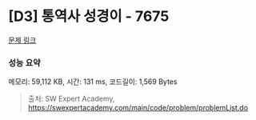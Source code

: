 # [D3] 통역사 성경이 - 7675 

[문제 링크](https://swexpertacademy.com/main/code/problem/problemDetail.do?contestProbId=AWqPvqoqSLQDFAT_) 

### 성능 요약

메모리: 59,112 KB, 시간: 131 ms, 코드길이: 1,569 Bytes



> 출처: SW Expert Academy, https://swexpertacademy.com/main/code/problem/problemList.do